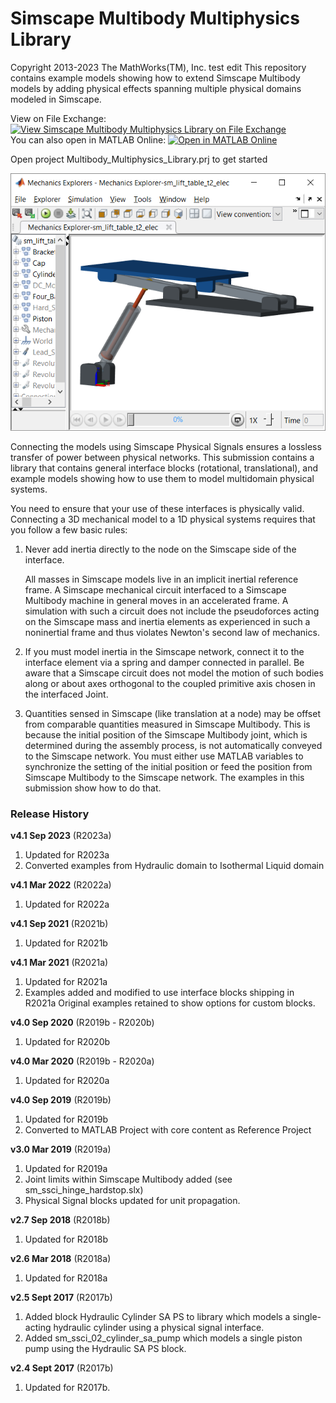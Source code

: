 # **Simscape Multibody Multiphysics Library**
Copyright 2013-2023 The MathWorks(TM), Inc.
test edit
This repository contains example models showing how to extend Simscape Multibody models
by adding physical effects spanning multiple physical domains modeled in Simscape. 

View on File Exchange: [![View Simscape Multibody Multiphysics Library on File Exchange](https://www.mathworks.com/matlabcentral/images/matlab-file-exchange.svg)](https://www.mathworks.com/matlabcentral/fileexchange/37636-simscape-multibody-multiphysics-library)  
You can also open in MATLAB Online: [![Open in MATLAB Online](https://www.mathworks.com/images/responsive/global/open-in-matlab-online.svg)](https://matlab.mathworks.com/open/github/v1?repo=mathworks/Simscape-Multibody-Multiphysics-Library&project=Multibody_Multiphysics_Library.prj)

Open project Multibody_Multiphysics_Library.prj to get started

![](Examples/CAD/01_Lift_Table/html/html/sm_lift_table_mechanicsExplorer.png)

Connecting the models using Simscape Physical Signals ensures a lossless transfer 
of power between physical networks. This submission contains a library that contains 
general interface blocks (rotational, translational), and example models showing 
how to use them to model multidomain physical systems.

You need to ensure that your use of these interfaces is physically valid.  Connecting
a 3D mechanical model to a 1D physical systems requires that you follow a few basic
rules:

1. Never add inertia directly to the node on the Simscape side of the interface.
  
   All masses in Simscape models live in an implicit inertial reference frame. A Simscape mechanical 
   circuit interfaced to a Simscape Multibody machine in general moves in an accelerated frame. A simulation 
   with such a circuit does not include the pseudoforces acting on the Simscape mass and inertia elements 
   as experienced in such a noninertial frame and thus violates Newton's second law of mechanics.

2. If you must model inertia in the Simscape network, connect it to the interface element 
   via a spring and damper connected in parallel.  Be aware that a Simscape circuit does not model 
   the motion of such bodies along or about axes orthogonal to the coupled primitive axis chosen 
   in the interfaced Joint.

3. Quantities sensed in Simscape (like translation at a node) may be offset from comparable quantities
   measured in Simscape Multibody.  This is because the initial position of the Simscape Multibody joint,
   which is determined during the assembly process, is not automatically conveyed to the Simscape network.
   You must either use MATLAB variables to synchronize the setting of the initial position or feed
   the position from Simscape Multibody to the Simscape network.  The examples in this submission
   show how to do that.

### **Release History** 
**v4.1 Sep 2023** (R2023a)   
1. Updated for R2023a
2. Converted examples from Hydraulic domain to Isothermal Liquid domain

**v4.1 Mar 2022** (R2022a)   
1. Updated for R2022a

**v4.1 Sep 2021** (R2021b)   
1. Updated for R2021b

**v4.1 Mar 2021** (R2021a)   
1. Updated for R2021a
2. Examples added and modified to use interface blocks shipping in R2021a
   Original examples retained to show options for custom blocks.

**v4.0 Sep 2020** (R2019b - R2020b)   
1. Updated for R2020b

**v4.0 Mar 2020** (R2019b - R2020a)   
1. Updated for R2020a

**v4.0 Sep 2019** (R2019b)   
1. Updated for R2019b
2. Converted to MATLAB Project with core content as Reference Project

**v3.0 	Mar 2019** (R2019a)
1. Updated for R2019a
2. Joint limits within Simscape Multibody added (see sm_ssci_hinge_hardstop.slx)
3. Physical Signal blocks updated for unit propagation.

**v2.7 Sep 2018** (R2018b)
1. Updated for R2018b

**v2.6 Mar 2018** (R2018a)
1. Updated for R2018a

**v2.5 Sept 2017** (R2017b)
1. Added block Hydraulic Cylinder SA PS to library which models
   a single-acting hydraulic cylinder using a physical signal interface.  
2. Added sm_ssci_02_cylinder_sa_pump which models a single 
   piston pump using the Hydraulic SA PS block.                          

**v2.4 Sept 2017** (R2017b)
1. Updated for R2017b.




